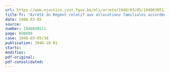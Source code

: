 ```yaml
---
url: https://www.ejustice.just.fgov.be/eli/arrete/1948/03/05/1948030511/justel
title-fr: "Arrêté du Régent relatif aux allocations familiales accordées au personnel rétribué à charge du Trésor"
date: 1948-03-05
source:
number: 1948030511
page: 888888
case: 1948-03-05/38
publication: 1948-10-01
starts:
modifies:
pdf-original:
pdf-consolidated:
---
```


